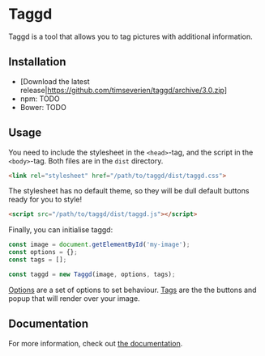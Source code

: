 # Taggd

Taggd is a tool that allows you to tag pictures with additional information.

## Installation

* [Download the latest release|https://github.com/timseverien/taggd/archive/3.0.zip]
* npm: TODO
* Bower: TODO

## Usage

You need to include the stylesheet in the `<head>`-tag, and the script in the `<body>`-tag. Both files are in the `dist` directory.

```html
<link rel="stylesheet" href="/path/to/taggd/dist/taggd.css">
```

The stylesheet has no default theme, so they will be dull default buttons ready for you to style!

```html
<script src="/path/to/taggd/dist/taggd.js"></script>
```

Finally, you can initialise taggd:

```js
const image = document.getElementById('my-image');
const options = {};
const tags = [];

const taggd = new Taggd(image, options, tags);
```

[Options](https://github.com/timseverien/taggd/wiki#options) are a set of options to set behaviour. [Tags](https://github.com/timseverien/taggd/wiki#options) are the the buttons and popup that will render over your image.

## Documentation

For more information, check out [the documentation](https://github.com/timseverien/taggd/wiki).
